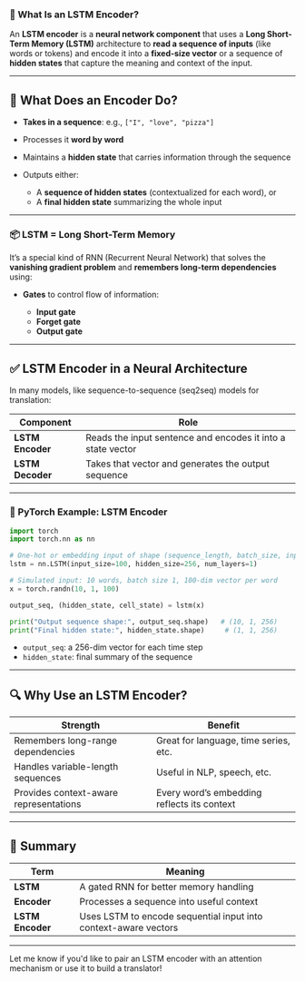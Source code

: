 ### 🧠 What Is an **LSTM Encoder**?

An **LSTM encoder** is a **neural network component** that uses a **Long Short-Term Memory (LSTM)** architecture to **read a sequence of inputs** (like words or tokens) and encode it into a **fixed-size vector** or a sequence of **hidden states** that capture the meaning and context of the input.

---

## 🔁 What Does an Encoder Do?

* **Takes in a sequence**: e.g., `["I", "love", "pizza"]`
* Processes it **word by word**
* Maintains a **hidden state** that carries information through the sequence
* Outputs either:

  * A **sequence of hidden states** (contextualized for each word), or
  * A **final hidden state** summarizing the whole input

---

### 📦 LSTM = Long Short-Term Memory

It’s a special kind of RNN (Recurrent Neural Network) that solves the **vanishing gradient problem** and **remembers long-term dependencies** using:

* **Gates** to control flow of information:

  * **Input gate**
  * **Forget gate**
  * **Output gate**

---

## ✅ LSTM Encoder in a Neural Architecture

In many models, like sequence-to-sequence (seq2seq) models for translation:

| Component        | Role                                                        |
| ---------------- | ----------------------------------------------------------- |
| **LSTM Encoder** | Reads the input sentence and encodes it into a state vector |
| **LSTM Decoder** | Takes that vector and generates the output sequence         |

---

### 🧪 PyTorch Example: LSTM Encoder

```python
import torch
import torch.nn as nn

# One-hot or embedding input of shape (sequence_length, batch_size, input_dim)
lstm = nn.LSTM(input_size=100, hidden_size=256, num_layers=1)

# Simulated input: 10 words, batch size 1, 100-dim vector per word
x = torch.randn(10, 1, 100)

output_seq, (hidden_state, cell_state) = lstm(x)

print("Output sequence shape:", output_seq.shape)   # (10, 1, 256)
print("Final hidden state:", hidden_state.shape)     # (1, 1, 256)
```

* `output_seq`: a 256-dim vector for each time step
* `hidden_state`: final summary of the sequence

---

## 🔍 Why Use an LSTM Encoder?

| Strength                               | Benefit                                     |
| -------------------------------------- | ------------------------------------------- |
| Remembers long-range dependencies      | Great for language, time series, etc.       |
| Handles variable-length sequences      | Useful in NLP, speech, etc.                 |
| Provides context-aware representations | Every word’s embedding reflects its context |

---

## 🧠 Summary

| Term             | Meaning                                                         |
| ---------------- | --------------------------------------------------------------- |
| **LSTM**         | A gated RNN for better memory handling                          |
| **Encoder**      | Processes a sequence into useful context                        |
| **LSTM Encoder** | Uses LSTM to encode sequential input into context-aware vectors |

---

Let me know if you'd like to pair an LSTM encoder with an attention mechanism or use it to build a translator!


